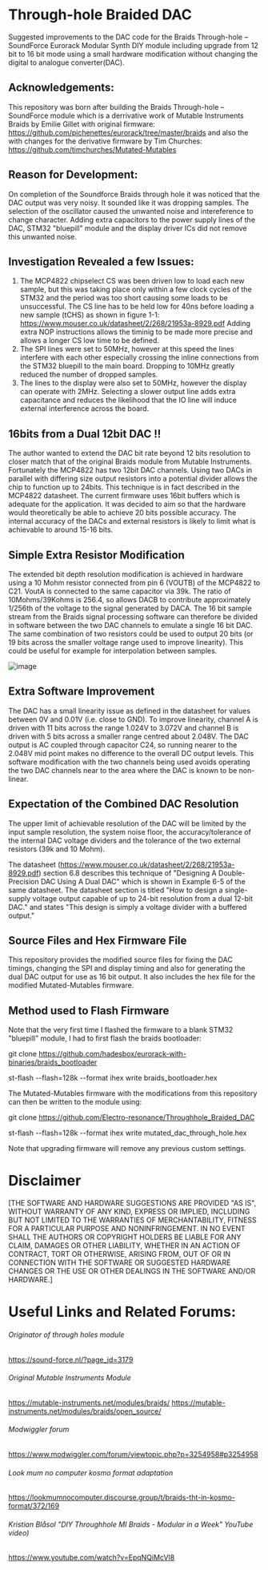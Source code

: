 # Through-hole Braided DAC
Suggested improvements to the DAC code for the Braids Through-hole – SoundForce Eurorack Modular Synth DIY module including upgrade from 12 bit to 16 bit mode using a small hardware modification without changing the digital to analogue converter(DAC).


## Acknowledgements:
This repository was born after building the Braids Through-hole – SoundForce module which is a derrivative work of Mutable Instruments Braids by Emilie Gillet with original firmware: https://github.com/pichenettes/eurorack/tree/master/braids and also the with changes for the derivative firmware by Tim Churches: https://github.com/timchurches/Mutated-Mutables


## Reason for Development:
On completion of the Soundforce Braids through hole it was noticed that the DAC output was very noisy. It sounded like it was dropping samples. The selection of the oscillator caused the unwanted noise and intereference to change character. Adding extra capacitors to the power supply lines of the DAC, STM32 "bluepill" module and the display driver ICs did not remove this unwanted noise.

## Investigation Revealed a few Issues:
1) The MCP4822 chipselect CS was been driven low to load each new sample, but this was taking place only within a few clock cycles of the STM32 and the period was too short causing some loads to be unsuccessful. The CS line has to be held low for 40ns before loading a new sample (tCHS) as shown in figure 1-1: https://www.mouser.co.uk/datasheet/2/268/21953a-8929.pdf
Adding extra NOP instructions allows the timinig to be made more precise and allows a longer CS low time to be defined.
2) The SPI lines were set to 50MHz, however at this speed the lines interfere with each other especially crossing the inline connections from the STM32 bluepill to the main board. Dropping to 10MHz greatly reduced the number of dropped samples. 
3) The lines to the display were also set to 50MHz, however the display can operate with 2MHz. Selecting a slower output line adds extra capacitance and reduces the likelihood that the IO line will induce external interference across the board.


## 16bits from a Dual 12bit DAC !!

The author wanted to extend the DAC bit rate beyond 12 bits resolution to closer match that of the original Braids module from Mutable Instruments. Fortunately the MCP4822 has two 12bit DAC channels. Using two DACs in parallel with differing size output resistors into a potential divider allows the chip to function up to 24bits. This technique is in fact described in the MCP4822 datasheet. The current firmware uses 16bit buffers which is adequate for the application. It was decided to aim so that the hardware would theoretically be able to achieve 20 bits possible accuracy. The internal accuracy of the DACs and external resistors is likely to limit what is achievable to around 15-16 bits. 

## Simple Extra Resistor Modification

The extended bit depth resolution modification is achieved in hardware using a 10 Mohm resistor connected from pin 6 (VOUTB) of the MCP4822 to C21. VoutA is connected to the same capacitor via 39k. The ratio of 10Mohms/39Kohms is 256.4, so allows DACB to contribute approximately 1/256th of the voltage to the signal generated by DACA. The 16 bit sample stream from the Braids signal processing software can therefore be divided in software between the two DAC channels to emulate a single 16 bit DAC. The same combination of two resistors could be used to output 20 bits (or 19 bits across the smaller voltage range used to improve linearity). This could be useful for example for interpolation between samples.

![image](https://user-images.githubusercontent.com/98977744/200071070-8bbc8ef9-47c3-4a5f-8a44-74db42f03b71.png)

## Extra Software Improvement

The DAC has a small linearity issue as defined in the datasheet for values between 0V and 0.01V (i.e. close to GND). To improve linearity, channel A is driven with 11 bits across the range 1.024V to 3.072V and channel B is driven with 5 bits across a smaller range centred about 2.048V. The DAC output is AC coupled through capacitor C24, so running nearer to the 2.048V mid point makes no difference to the overall DC output levels. This software modification with the two channels being used avoids operating the two DAC channels near to the area where the DAC is known to be non-linear.


## Expectation of the Combined DAC Resolution

The upper limit of achievable resolution of the DAC will be limited by the input sample resolution, the system noise floor, the accuracy/tolerance of the internal DAC voltage dividers and the tolerance of the two external resistors (39k and 10 Mohm).

The datasheet (https://www.mouser.co.uk/datasheet/2/268/21953a-8929.pdf) section 6.8 describes this technique of "Designing A Double-Precision DAC Using A Dual DAC" which is shown in Example 6-5 of the same datasheet. The datasheet section is titled "How to design a single-supply voltage output capable of up to 24-bit resolution from a dual 12-bit DAC." and states "This design is simply a voltage divider with a buffered output."

## Source Files and Hex Firmware File

This repository provides the modified source files for fixing the DAC timings, changing the SPI and display timing and also for generating the dual DAC output for use as 16 bit output. It also includes the hex file for the modified Mutated-Mutables firmware.

## Method used to Flash Firmware

Note that the very first time I flashed the firmware to a blank STM32 "bluepill" module, I had to first flash the braids bootloader:

git clone https://github.com/hadesbox/eurorack-with-binaries/braids_bootloader

st-flash --flash=128k --format ihex write braids_bootloader.hex 


The Mutated-Mutables firmware with the modifications from this repository can then be written to the module using: 

git clone https://github.com/Electro-resonance/Throughhole_Braided_DAC

st-flash --flash=128k --format ihex write mutated_dac_through_hole.hex

Note that upgrading firmware will remove any previous custom settings.

# Disclaimer

[THE SOFTWARE AND HARDWARE SUGGESTIONS ARE PROVIDED "AS IS", WITHOUT WARRANTY OF ANY KIND, EXPRESS OR IMPLIED, INCLUDING BUT NOT
LIMITED TO THE WARRANTIES OF MERCHANTABILITY, FITNESS FOR A PARTICULAR PURPOSE AND NONINFRINGEMENT.
IN NO EVENT SHALL THE AUTHORS OR COPYRIGHT HOLDERS BE LIABLE FOR ANY CLAIM, DAMAGES OR OTHER LIABILITY, WHETHER IN AN ACTION OF CONTRACT, TORT OR OTHERWISE, ARISING FROM, OUT OF OR IN CONNECTION WITH THE SOFTWARE OR SUGGESTED HARDWARE CHANGES OR THE USE OR OTHER DEALINGS IN THE SOFTWARE AND/OR HARDWARE.]




# Useful Links and Related Forums:

###### Originator of through holes module
https://sound-force.nl/?page_id=3179

###### Original Mutable Instruments Module
https://mutable-instruments.net/modules/braids/
https://mutable-instruments.net/modules/braids/open_source/

###### Modwiggler forum
https://www.modwiggler.com/forum/viewtopic.php?p=3254958#p3254958

###### Look mum no computer kosmo format adaptation
https://lookmumnocomputer.discourse.group/t/braids-tht-in-kosmo-format/372/169

###### Kristian Blåsol "DIY Throughhole MI Braids - Modular in a Week" YouTube video)
https://www.youtube.com/watch?v=EpqNQiMcVl8   

